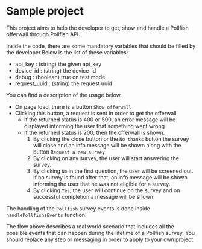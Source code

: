 # Sample project

This project aims to help the developer to get,
show and handle a Pollfish offerwall through Pollfish API.

Inside the code, there are some mandatory variables that should be filled by the developer.Below is the list of these variables:

* api_key : (string) the given api_key
* device_id : (string) the device_id
* debug : (boolean) true on test mode
* request_uuid : (string) the request uuid

You can find a description of the usage below.

* On page load, there is a button `Show offerwall`
* Clicking this button, a request is sent in order to get the offerwall
    - If the returned status is 400 or 500, an error message will be displayed informing the user that something went wrong
    - If the returned status is 200, then the offerwall is shown.
        1. By clicking the close button or the `No thanks` button the survey will close and an info message will be shown along with the button `Request a new survey`
        2. By clicking on any survey, the user will start answering the survey.
        3. By clicking `No` in the first question, the user will be screened out. If no survey is found after that, an info message will be shown informing the user that he was not eligible for a survey.
        4. By clicking `Yes`, the user will continue on the survey and on successful completion a message will be shown.

The handling of the `Pollfish` survey events is done inside ``` handlePollfishsEvents ``` function.


The flow above describes a real world scenario that includes all the possible events that can happen during the lifetime of a Pollfish survey. You should replace any step or messaging in order to apply to your own project.
